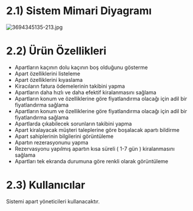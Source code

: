 # 2.1) Sistem Mimari Diyagramı #

![3694345135-213.jpg](https://bitbucket.org/repo/7rBGpr/images/1714809854-3694345135-213.jpg)

# 2.2) Ürün Özellikleri #

* Apartların kaçının dolu kaçının boş olduğunu gösterme
* Apart özelliklerini listeleme
* Apart özelliklerini kıyaslama
* Kiracıların fatura ödemelerinin takibini yapma
* Apartların daha hızlı ve daha efektif kiralanmasını sağlama
* Apartların konum ve özelliklerine göre fiyatlandırma olacağı için adil bir fiyatlandırma sağlama
* Apartların konum ve özelliklerine göre fiyatlandırma olacağı için adil bir fiyatlandırma sağlama
* Apartlarda çıkabilecek sorunların takibini yapma
* Apart kiralayacak müşteri taleplerine göre boşalacak apartı bildirme
* Apart sahiplerinin bilgilerini görüntüleme
* Apartın rezerasyonunu yapma
* Rezervasyonu yapılmış apartın kısa süreli ( 1-7 gün ) kiralanmasını sağlama
* Apartları tek ekranda durumuna göre renkli olarak görüntüleme

# 2.3) Kullanıcılar #

Sistemi apart yöneticileri kullanacaktır.